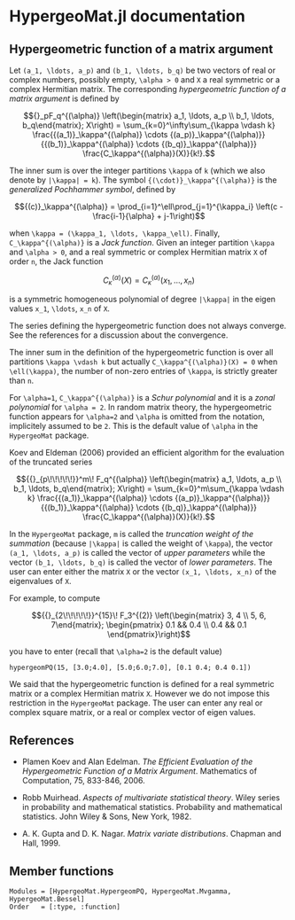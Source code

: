 # HypergeoMat.jl documentation

## Hypergeometric function of a matrix argument

Let ``(a_1, \ldots, a_p)`` and ``(b_1, \ldots, b_q)`` be two vectors of real or 
complex numbers, possibly empty, ``\alpha > 0`` and ``X`` a real symmetric or a 
complex Hermitian matrix. 
The corresponding *hypergeometric function of a matrix argument* is defined by 

```math
{}_pF_q^{(\alpha)}
\left(\begin{matrix} a_1, \ldots, a_p \\ b_1, \ldots, b_q\end{matrix}; X\right) = 
\sum_{k=0}^\infty\sum_{\kappa \vdash k} 
\frac{{(a_1)}_\kappa^{(\alpha)} \cdots {(a_p)}_\kappa^{(\alpha)}}
{{(b_1)}_\kappa^{(\alpha)} \cdots {(b_q)}_\kappa^{(\alpha)}} 
\frac{C_\kappa^{(\alpha)}(X)}{k!}.
```

The inner sum is over the integer partitions ``\kappa`` of ``k`` (which we also 
denote by ``|\kappa| = k``). The symbol ``{(\cdot)}_\kappa^{(\alpha)}`` is the 
*generalized Pochhammer symbol*, defined by

```math
{(c)}_\kappa^{(\alpha)} = \prod_{i=1}^\ell\prod_{j=1}^{\kappa_i}
\left(c - \frac{i-1}{\alpha} + j-1\right)
```

when ``\kappa = (\kappa_1, \ldots, \kappa_\ell)``. 
Finally, ``C_\kappa^{(\alpha)}`` is a *Jack function*. 
Given an integer partition ``\kappa`` and ``\alpha > 0``, and a 
real symmetric or complex Hermitian matrix ``X`` of order ``n``, 
the Jack function 

```math
C_\kappa^{(\alpha)}(X) = C_\kappa^{(\alpha)}(x_1, \ldots, x_n)
```

is a symmetric homogeneous polynomial of degree ``|\kappa|`` in the 
eigen values ``x_1``, ``\ldots``, ``x_n`` of ``X``. 

The series defining the hypergeometric function does not always converge. 
See the references for a discussion about the convergence. 

The inner sum in the definition of the hypergeometric function is over 
all partitions ``\kappa \vdash k`` but actually 
``C_\kappa^{(\alpha)}(X) = 0`` when ``\ell(\kappa)``, the number of non-zero 
entries of ``\kappa``, is strictly greater than ``n``.

For ``\alpha=1``, ``C_\kappa^{(\alpha)}`` is a *Schur polynomial* and it is 
a *zonal polynomial* for ``\alpha = 2``. 
In random matrix theory, the hypergeometric function appears for ``\alpha=2`` 
and ``\alpha`` is omitted from the notation, implicitely assumed to be ``2``. 
This is the default value of ``\alpha`` in the `HypergeoMat` package. 

Koev and Eldeman (2006) provided an efficient algorithm for the evaluation 
of the truncated series 

```math
{{}_{p\!\!\!\!\!}}^m\! F_q^{(\alpha)}
\left(\begin{matrix} a_1, \ldots, a_p \\ b_1, \ldots, b_q\end{matrix}; X\right) = 
\sum_{k=0}^m\sum_{\kappa \vdash k} 
\frac{{(a_1)}_\kappa^{(\alpha)} \cdots {(a_p)}_\kappa^{(\alpha)}}
{{(b_1)}_\kappa^{(\alpha)} \cdots {(b_q)}_\kappa^{(\alpha)}} 
\frac{C_\kappa^{(\alpha)}(X)}{k!}.
```

In the `HypergeoMat` package, ``m`` is called the 
*truncation weight of the summation* 
(because ``|\kappa|`` is called the weight of ``\kappa``), 
the vector ``(a_1, \ldots, a_p)`` is 
called the vector of *upper parameters* while 
the vector ``(b_1, \ldots, b_q)`` is 
called the vector of *lower parameters*. 
The user can enter either the matrix ``X`` or the vector ``(x_1, \ldots, x_n)`` 
of the eigenvalues of ``X``. 

For example, to compute

```math
{{}_{2\!\!\!\!\!}}^{15}\! F_3^{(2)}
\left(\begin{matrix} 3, 4 \\ 5, 6, 7\end{matrix}; 
\begin{pmatrix}
0.1 && 0.4 \\
0.4 && 0.1
\end{pmatrix}\right)
```

you have to enter (recall that ``\alpha=2`` is the default value)

```
hypergeomPQ(15, [3.0;4.0], [5.0;6.0;7.0], [0.1 0.4; 0.4 0.1])
```

We said that the hypergeometric function is defined for a real symmetric 
matrix or a complex Hermitian matrix ``X``. However we do not impose this 
restriction in the `HypergeoMat` package. The user can enter any real 
or complex square matrix, or a real or complex vector of eigen values. 


## References 

- Plamen Koev and Alan Edelman. 
*The Efficient Evaluation of the Hypergeometric Function of a Matrix Argument*.  Mathematics of Computation, 75, 833-846, 2006.

- Robb Muirhead. 
*Aspects of multivariate statistical theory*. Wiley series in probability and mathematical statistics. Probability and mathematical statistics. 
John Wiley & Sons, New York, 1982.

- A. K. Gupta and D. K. Nagar. *Matrix variate distributions*. 
Chapman and Hall, 1999.


## Member functions

```@autodocs
Modules = [HypergeoMat.HypergeomPQ, HypergeoMat.Mvgamma, HypergeoMat.Bessel]
Order   = [:type, :function]
```
